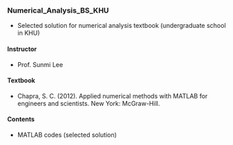 ### Numerical_Analysis_BS_KHU
  
- Selected solution for numerical analysis textbook (undergraduate school in KHU)

#### Instructor
- Prof. Sunmi Lee

#### Textbook  
- Chapra, S. C. (2012). Applied numerical methods with MATLAB for engineers and scientists. New York: McGraw-Hill.
  
#### Contents
- MATLAB codes (selected solution)
